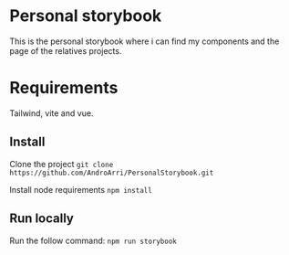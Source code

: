 # Personal storybook
This is the personal storybook where i can find my components and the page of the relatives projects.

# Requirements
Tailwind, vite and vue.

## Install
Clone the project
`git clone https://github.com/AndroArri/PersonalStorybook.git`

Install node requirements
`npm install`

## Run locally
Run the follow command:
`npm run storybook`
